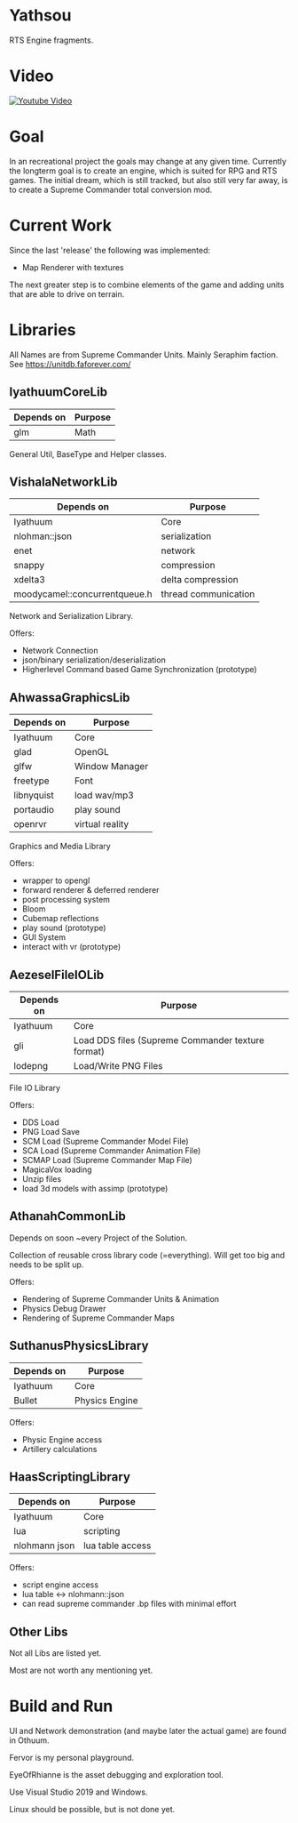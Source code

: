 # Yathsou

RTS Engine fragments.

# Video

[![Youtube Video](https://user-images.githubusercontent.com/16963076/119048618-c3cfce00-b9bf-11eb-8d46-f3d01e0454db.png)](https://youtu.be/8PbduxpR2ak "Youtube Video")

# Goal

In an recreational project the goals may change at any given time. Currently the longterm goal is to create an engine, which is suited for RPG and RTS games. The initial dream, which is still tracked, but also still very far away, is to create a Supreme Commander total conversion mod.

# Current Work

Since the last 'release' the following was implemented:
 
 * Map Renderer with textures

The next greater step is to combine elements of the game and adding units that are able to drive on terrain.

# Libraries

All Names are from Supreme Commander Units. Mainly Seraphim faction. See https://unitdb.faforever.com/

## IyathuumCoreLib
Depends on    | Purpose
------------- | -------------
glm           | Math

General Util, BaseType and Helper classes.

## VishalaNetworkLib
Depends on    | Purpose
------------- | -------------
Iyathuum      | Core
nlohman::json | serialization
enet          | network
snappy        | compression
xdelta3       | delta compression
moodycamel::concurrentqueue.h | thread communication

Network and Serialization Library. 

Offers:
 * Network Connection
 * json/binary serialization/deserialization
 * Higherlevel Command based Game Synchronization (prototype)

## AhwassaGraphicsLib
Depends on    | Purpose
------------- | -------------
Iyathuum      | Core
glad          | OpenGL 
glfw          | Window Manager
freetype      | Font
libnyquist    | load wav/mp3
portaudio     | play sound
openrvr       | virtual reality

Graphics and Media Library

Offers:
 * wrapper to opengl
 * forward renderer & deferred renderer
 * post processing system
  * Bloom 
  * Cubemap reflections
 * play sound (prototype)
 * GUI System
 * interact with vr (prototype)

## AezeselFileIOLib
Depends on    | Purpose
------------- | -------------
Iyathuum      | Core
gli           | Load DDS files (Supreme Commander texture format) 
lodepng       | Load/Write PNG Files

File IO Library

Offers:
 * DDS Load
 * PNG Load Save
 * SCM Load (Supreme Commander Model File)
 * SCA Load (Supreme Commander Animation File)
 * SCMAP Load (Supreme Commander Map File)
 * MagicaVox loading
 * Unzip files
 * load 3d models with assimp (prototype)

## AthanahCommonLib

Depends on soon ~every Project of the Solution.

Collection of reusable cross library code (=everything). Will get too big and needs to be split up.

Offers:
 * Rendering of Supreme Commander Units & Animation
 * Physics Debug Drawer
 * Rendering of Supreme Commander Maps

## SuthanusPhysicsLibrary

Depends on    | Purpose
------------- | -------------
Iyathuum      | Core
Bullet        | Physics Engine 

Offers:
 * Physic Engine access
 * Artillery calculations

## HaasScriptingLibrary

Depends on    | Purpose
------------- | -------------
Iyathuum      | Core
lua           | scripting
nlohmann json | lua table access

Offers:
 * script engine access
 * lua table <-> nlohmann::json
 * can read supreme commander .bp files with minimal effort

## Other Libs

Not all Libs are listed yet.

Most are not worth any mentioning yet.

# Build and Run

UI and Network demonstration (and maybe later the actual game) are found in Othuum.

Fervor is my personal playground.

EyeOfRhianne is the asset debugging and exploration tool.

Use Visual Studio 2019 and Windows.

Linux should be possible, but is not done yet.
